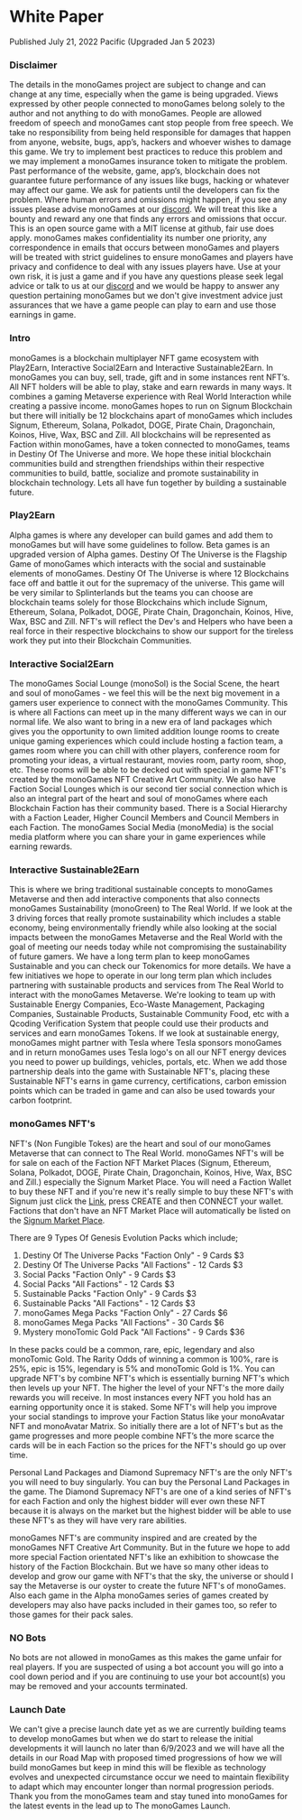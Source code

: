 <h1>White Paper</h1>
<h7>Published July 21, 2022 Pacific (Upgraded Jan 5 2023)</h7>
<h3>Disclaimer</h3>
<p>
The details in the monoGames project are subject to change and can change at any time, especially when the game is being upgraded. Views expressed by other people connected to monoGames belong solely to the author and not anything to do with monoGames. People are allowed freedom of speech and monoGames cant stop people from free speech. We take no responsibility from being held responsible for damages that happen from anyone, website, bugs, app’s, hackers and whoever wishes to damage this game. We try to implement best practices to reduce this problem and we may implement a monoGames insurance token to mitigate the problem.
Past performance of the website, game, app’s, blockchain does not guarantee future performance of any issues like bugs, hacking or whatever may affect our game. We ask for patients until the developers can fix the problem. Where human errors and omissions might happen, if you see any issues please advise monoGames at our <a href="https://discord.gg/5V4Y7y2gwV">discord</a>. We will treat this like a bounty and reward any one that finds any errors and omissions that occur. This is an open source game with a MIT license at github, fair use does apply. monoGames makes confidentiality its number one priority, any correspondence in emails that occurs between monoGames and players will be treated with strict guidelines to ensure monoGames and players have privacy and confidence to deal with any issues players have. Use at your own risk, it is just a game and if you have any questions please seek legal advice or talk to us at our <a href="https://discord.gg/5V4Y7y2gwV">discord</a> and we would be happy to answer any question pertaining monoGames but we don't give investment advice just assurances that we have a game people can play to earn and use those earnings in game.

<h3>Intro</h3>

monoGames is a blockchain multiplayer NFT game ecosystem with Play2Earn, Interactive Social2Earn and Interactive Sustainable2Earn. In monoGames you can buy, sell, trade, gift and in some instances rent NFT’s. All NFT holders will be able to play, stake and earn rewards in many ways. It combines a gaming Metaverse experience with Real World Interaction while creating a passive income. monoGames hopes to run on Signum Blockchain but there will initially be 12 blockchains apart of monoGames which includes Signum, Ethereum, Solana, Polkadot, DOGE, Pirate Chain, Dragonchain, Koinos, Hive, Wax, BSC and Zill. All blockchains will be represented as Faction within monoGames, have a token connected to monoGames, teams in Destiny Of The Universe and more. We hope these initial blockchain communities build and strengthen friendships within their respective communities to build, battle, socialize and promote sustainability in blockchain technology. Lets all have fun together by building a sustainable future.

<h3>Play2Earn</h3>

Alpha games is where any developer can build games and add them to monoGames but will have some guidelines to follow. Beta games is an upgraded version of Alpha games. Destiny Of The Universe is the Flagship Game of monoGames which interacts with the social and sustainable elements of monoGames. Destiny Of The Universe is where 12 Blockchains face off and battle it out for the supremacy of the universe. This game will be very similar to Splinterlands but the teams you can choose are blockchain teams solely for those Blockchains which include Signum, Ethereum, Solana, Polkadot, DOGE, Pirate Chain, Dragonchain, Koinos, Hive, Wax, BSC and Zill. NFT's will reflect the Dev's and Helpers who have been a real force in their respective blockchains to show our support for the tireless work they put into their Blockchain Communities.

<h3>Interactive Social2Earn</h3>

The monoGames Social Lounge (monoSol) is the Social Scene, the heart and soul of monoGames - we feel this will be the next big movement in a gamers user experience to connect with the monoGames Community. This is where all Factions can meet up in the many different ways we can in our normal life. We also want to bring in a new era of land packages which gives you the opportunity to own limited addition lounge rooms to create unique gaming experiences which could include hosting a faction team, a games room where you can chill with other players, conference room for promoting your ideas, a virtual restaurant, movies room, party room, shop, etc. These rooms will be able to be decked out with special in game NFT's created by the monoGames NFT Creative Art Community. We also have Faction Social Lounges which is our second tier social connection which is also an integral part of the heart and soul of monoGames where each Blockchain Faction has their community based. There is a Social Hierarchy with a Faction Leader, Higher Council Members and Council Members in each Faction. The monoGames Social Media (monoMedia) is the social media platform where you can share your in game experiences while earning rewards.

<h3>Interactive Sustainable2Earn</h3>

This is where we bring traditional sustainable concepts to monoGames Metaverse and then add interactive components that also connects monoGames Sustainability (monoGreen) to The Real World. If we look at the 3 driving forces that really promote sustainability which includes a stable economy, being environmentally friendly while also looking at the social impacts between the monoGames Metaverse and the Real World with the goal of meeting our needs today while not compromising the sustainability of future gamers. We have a long term plan to keep monoGames Sustainable and you can check our Tokenomics for more details. We have a few initiatives we hope to operate in our long term plan which includes partnering with sustainable products and services from The Real World to interact with the monoGames Metaverse. We're looking to team up with Sustainable Energy Companies, Eco-Waste Management, Packaging Companies, Sustainable Products, Sustainable Community Food, etc with a Qcoding Verification System that people could use their products and services and earn monoGames Tokens. If we look at sustainable energy, monoGames might partner with Tesla where Tesla sponsors monoGames and in return monoGames uses Tesla logo's on all our NFT energy devices you need to power up buildings, vehicles, portals, etc. When we add those partnership deals into the game with Sustainable NFT's, placing these Sustainable NFT's earns in game currency, certifications, carbon emission points which can be traded in game and can also be used towards your carbon footprint.

<h3>monoGames NFT's</h3>

NFT's (Non Fungible Tokes) are the heart and soul of our monoGames Metaverse that can connect to The Real World. monoGames NFT's will be for sale on each of the Faction NFT Market Places (Signum, Ethereum, Solana, Polkadot, DOGE, Pirate Chain, Dragonchain, Koinos, Hive, Wax, BSC and Zill.) especially the Signum Market Place. You will need a Faction Wallet to buy these NFT and if you're new it's really simple to buy these NFT's with Signum just click the <a href="https://www.signumart.io/">Link<a/>, press CREATE and then CONNECT your wallet. Factions that don't have an NFT Market Place will automatically be listed on the <a href="https://www.signumart.io/">Signum Market Place</a>.</p>

There are 9 Types Of Genesis Evolution Packs which include;

<ol>
<li>Destiny Of The Universe Packs "Faction Only" - 9 Cards $3</li>
<li>Destiny Of The Universe Packs "All Factions" - 12 Cards $3</li>
<li>Social Packs "Faction Only" - 9 Cards $3</li>
<li>Social Packs "All Factions" - 12 Cards $3</li>
<li>Sustainable Packs "Faction Only" - 9 Cards $3</li>
<li>Sustainable Packs "All Factions" - 12 Cards $3</li>
<li>monoGames Mega Packs "Faction Only" - 27 Cards $6</li>
<li>monoGames Mega Packs "All Factions" - 30 Cards $6</li>
<li>Mystery monoTomic Gold Pack "All Factions" - 9 Cards $36</li>
</ol>
</p><p>
In these packs could be a common, rare, epic, legendary and also monoTomic Gold. The Rarity Odds of winning a common is 100%, rare is 25%, epic is 15%, legendary is 5% and monoTomic Gold is 1%. You can upgrade NFT's by combine NFT's which is essentially burning NFT's which then levels up your NFT. The higher the level of your NFT's the more daily rewards you will receive. In most instances every NFT you hold has an earning opportunity once it is staked. Some NFT's will help you improve your social standings to improve your Faction Status like your monoAvatar NFT and monoAvatar Matrix. So initially there are a lot of NFT's but as the game progresses and more people combine NFT’s the more scarce the cards will be in each Faction so the prices for the NFT's should go up over time.  
</p><p>
Personal Land Packages and Diamond Supremacy NFT's are the only NFT's you will need to buy singularly. You can buy the Personal Land Packages in the game. The Diamond Supremacy NFT's are one of a kind series of NFT's for each Faction and only the highest bidder will ever own these NFT because it is always on the market but the highest bidder will be able to use these NFT's as they will have very rare abilities.
</p><p>
monoGames NFT's are community inspired and are created by the monoGames NFT Creative Art Community. But in the future we hope to add more special Faction orientated NFT's like an exhibition to showcase the history of the Faction Blockchain. But we have so many other ideas to develop and grow our game with NFT's that the sky, the universe or should I say the Metaverse is our oyster to create the future NFT's of monoGames. Also each game in the Alpha monoGames series of games created by developers may also have packs included in their games too, so refer to those games for their pack sales.
</p>

<h3>NO Bots</h3>

No bots are not allowed in monoGames as this makes the game unfair for real players. If you are suspected of using a bot account you will go into a cool down period and if you are continuing to use your bot account(s) you may be removed and your accounts terminated. 

<h3>Launch Date</h3>

We can't give a precise launch date yet as we are currently building teams to develop monoGames but when we do start to release the initial developments it will launch no later than 6/9/2023 and we will have all the details in our Road Map with proposed timed progressions of how we will build monoGames but keep in mind this will be flexible as technology evolves and unexpected circumstance occur we need to maintain flexibility to adapt which may encounter longer than normal progression periods. Thank you from the monoGames team and stay tuned into monoGames for the latest events in the lead up to The monoGames Launch.
</p>
